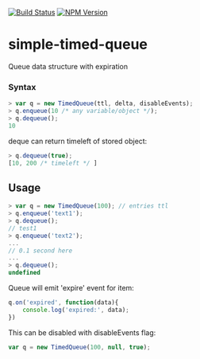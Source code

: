 [![Build Status][travis-badge]][travis-url]
[![NPM Version][npm-image]][npm-url]

# simple-timed-queue
Queue data structure with expiration

### Syntax
``` javascript
> var q = new TimedQueue(ttl, delta, disableEvents);
> q.enqueue(10 /* any variable/object */);
> q.dequeue();
10
```

deque can return timeleft of stored object:

``` javascript
> q.dequeue(true);
[10, 200 /* timeleft */ ]
```

## Usage
``` javascript
> var q = new TimedQueue(100); // entries ttl
> q.enqueue('text1');
> q.dequeue();
// test1
> q.enqueue('text2');
...
// 0.1 second here
...
> q.dequeue();
undefined
```

Queue will emit 'expire' event for item:

``` javascript
q.on('expired', function(data){
    console.log('expired:', data);
})
```

This can be disabled with disableEvents flag:

``` javascript
var q = new TimedQueue(100, null, true);
```

[travis-badge]: https://travis-ci.org/michae1/simple-timed-queue.svg?branch=master
[travis-url]: https://travis-ci.org/michae1/simple-timed-queue
[npm-image]: https://img.shields.io/npm/v/simple-timed-queue.svg
[npm-url]: https://npmjs.com/package/simple-timed-queue
